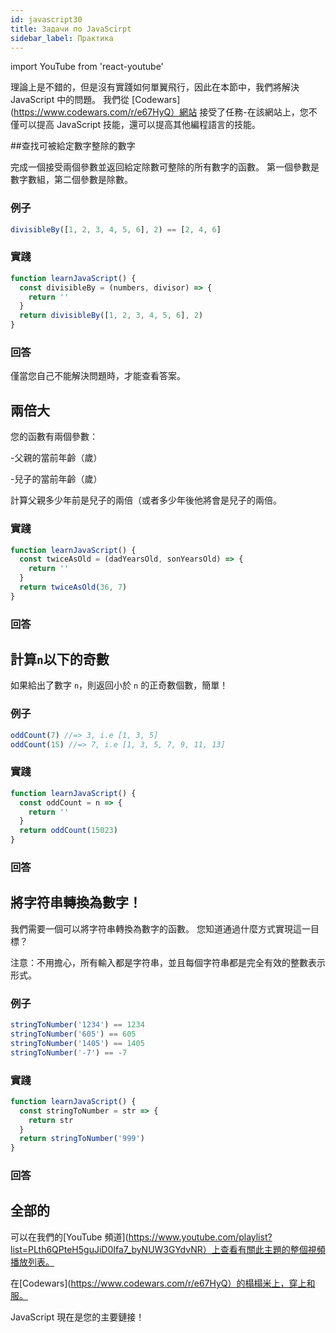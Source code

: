 ```yaml
---
id: javascript30
title: Задачи по JavaScirpt
sidebar_label: Практика
---
```


import YouTube from 'react-youtube'

理論上是不錯的，但是沒有實踐如何單翼飛行，因此在本節中，我們將解決 JavaScript 中的問題。 我們從 [Codewars](https://www.codewars.com/r/e67HyQ）網站 接受了任務-在該網站上，您不僅可以提高 JavaScript 技能，還可以提高其他編程語言的技能。

##查找可被給定數字整除的數字

完成一個接受兩個參數並返回給定除數可整除的所有數字的函數。 第一個參數是數字數組，第二個參數是除數。

### 例子

```jsx
divisibleBy([1, 2, 3, 4, 5, 6], 2) == [2, 4, 6]
```

### 實踐

```jsx live
function learnJavaScript() {
  const divisibleBy = (numbers, divisor) => {
    return ''
  }
  return divisibleBy([1, 2, 3, 4, 5, 6], 2)
}
```

### 回答

僅當您自己不能解決問題時，才能查看答案。

<YouTube videoId="eFtGZcUyZoc" />

## 兩倍大

您的函數有兩個參數：

-父親的當前年齡（歲）

-兒子的當前年齡（歲）

計算父親多少年前是兒子的兩倍（或者多少年後他將會是兒子的兩倍。

### 實踐

```jsx live
function learnJavaScript() {
  const twiceAsOld = (dadYearsOld, sonYearsOld) => {
    return ''
  }
  return twiceAsOld(36, 7)
}
```

### 回答

<YouTube videoId="uAeHGNYvSKU" />

## 計算`n`以下的奇數

如果給出了數字 `n`，則返回小於 `n` 的正奇數個數，簡單！

### 例子

```jsx
oddCount(7) //=> 3, i.e [1, 3, 5]
oddCount(15) //=> 7, i.e [1, 3, 5, 7, 9, 11, 13]
```

### 實踐

```jsx live
function learnJavaScript() {
  const oddCount = n => {
    return ''
  }
  return oddCount(15023)
}
```

### 回答

<YouTube videoId="E1W-EQY_RLw" />

## 將字符串轉換為數字！

我們需要一個可以將字符串轉換為數字的函數。 您知道通過什麼方式實現這一目標？

注意：不用擔心，所有輸入都是字符串，並且每個字符串都是完全有效的整數表示形式。

### 例子

```jsx
stringToNumber('1234') == 1234
stringToNumber('605') == 605
stringToNumber('1405') == 1405
stringToNumber('-7') == -7
```

### 實踐

```jsx live
function learnJavaScript() {
  const stringToNumber = str => {
    return str
  }
  return stringToNumber('999')
}
```

### 回答

<YouTube videoId="zSr7bA2BnI4" />

## 全部的

可以在我們的[YouTube 頻道](https://www.youtube.com/playlist?list=PLth6QPteH5guJiD0Ifa7_byNUW3GYdvNR）上查看有關此主題的整個視頻播放列表。

在[Codewars](https://www.codewars.com/r/e67HyQ）的榻榻米上，穿上和服。

JavaScript 現在是您的主要鏈接！

<YouTube videoId="GAbsjQF9i0c" />
